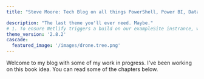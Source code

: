 ```yaml
---
title: "Steve Moore: Tech Blog on all things PowerShell, Power BI, Data Science and Teams"

description: "The last theme you'll ever need. Maybe."
# 1. To ensure Netlify triggers a build on our exampleSite instrance, we need to change a file in the exampleSite directory.
theme_version: '2.8.2'
cascade:
  featured_image: '/images/drone.tree.png'
---
```

Welcome to my blog with some of my work in progress. I've been working on this book idea. You can read some of the chapters below.